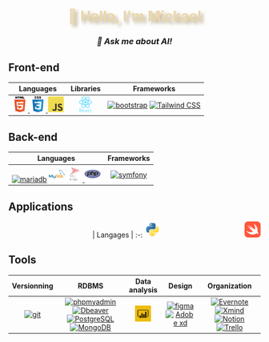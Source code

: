 <h1 Align="center" style="color: #E9D6AA; filter:drop-shadow(5px 5px 3px #664B0B6e)"><b>👋 Hello, I'm Mickael</b></h1>

<h3 align="center"><i>💭 Ask me about AI!</i></h1>
<!-- <div align="center"><a href="https://github.com/MiKL5/artificialIntelligence"><img src="assets/hedgehog.jpg" height="300" alt="This is an ai-art"></a> -->

<h2><b>Front-end</b></h1>
<div Align="center">

Languages | Libraries | Frameworks
:-:|:-:|:-:
<a href="https://github.com/MiKL5/afpaDev"> <img src="https://raw.githubusercontent.com/devicons/devicon/master/icons/html5/html5-original-wordmark.svg" alt="html5" width="32" height="32"  pointer-events="none" /> <img src="https://raw.githubusercontent.com/devicons/devicon/master/icons/css3/css3-original-wordmark.svg" alt="css3" width="32" height="32"  pointer-events="none" /> <img src="https://raw.githubusercontent.com/devicons/devicon/master/icons/javascript/javascript-original.svg" alt="javaScript" width="32" height="32"  pointer-events="none" /> </a> | <a href="https://github.com/MiKL5/React"> <img src="https://raw.githubusercontent.com/devicons/devicon/master/icons/react/react-original-wordmark.svg" alt="React" width="32" height="auto"  pointer-events="none" /></a> <!-- <a href="https://github.com/MiKL5/React/blob/master/ReactNative/Docs"> <img src="https://raw.githubusercontent.com/kristerkari/react-native-svg-transformer/HEAD/images/react-native-logo.png" alt="reactnative" width="32" height="auto"  pointer-events="none" /> </a> --> | <a href="https://github.com/MiKL5/afpaDev"><img src="https://getbootstrap.com/docs/5.3/assets/brand/bootstrap-logo-shadow.png" alt="bootstrap" width="32" height="auto"  pointer-events="none" /></a> <a href="#"> <img src="https://upload.wikimedia.org/wikipedia/commons/d/d5/Tailwind_CSS_Logo.svg" alt="Tailwind CSS" width="32" height="32"  pointer-events="none"></a>
</div>  

<h2><b>Back-end</b></h1>
<div Align="center">

Languages | Frameworks
:-:|:-:
<a href="#"><img src="https://www.vectorlogo.zone/logos/mariadb/mariadb-icon.svg" alt="mariadb" width="32" height="auto"></a>                         <a href="#"><img src="https://raw.githubusercontent.com/devicons/devicon/master/icons/mysql/mysql-original-wordmark.svg" alt="mysql" width="32" height="auto"></a> <a href="#"> <img src="assets/1982164.svg" alt="t-sql" width="32" height="auto">                                                                                                                                    <a href="https://github.com/MiKL5/afpaDev"><img src="https://raw.githubusercontent.com/devicons/devicon/master/icons/php/php-original.svg" alt="php" width="32" height="auto"></a>                                                                                                                        | <a href="https://github.com/MiKL5/afpaDevSymfony"><img src="https://symfony.com/logos/symfony_black_03.svg" alt="symfony" width="32" height="auto"></a>
</div>  

<h2><b>Applications</b></h1>
<div Align="center">

| Langages |
:-:
<a href="https://github.com/MiKL5/Python"><img src="https://raw.githubusercontent.com/devicons/devicon/master/icons/python/python-original.svg" alt="python" width="32" height="auto"  pointer-events="none"></a>  <a href="https://github.com/MiKL5/devAppli"><img src="assets/swift.png" alt="Langage Swift" align="right" height="32px"></a>
</div>

<!-- <h2><b>Data analysis</b></h2> -->

<h2><b>Tools</b></h1>
<div Align="center">

Versionning | RDBMS | Data analysis | Design | Organization
:-:|:-:|:-:|:-:|:-:
<a href="#"> <img src="https://www.vectorlogo.zone/logos/git-scm/git-scm-icon.svg" alt="git" width="32" height="auto"  pointer-events="none" /> </a> | <a href="#"> <img src="https://upload.wikimedia.org/wikipedia/commons/4/4f/PhpMyAdmin_logo.svg" alt="phpmyadmin" width="32" height="auto"  pointer-events="none" /> </a> <a href="#"> <img src="https://dbeaver.io/wp-content/uploads/2015/09/beaver-head.png" alt="Dbeaver" width=32 height=auto  pointer-events="none" /> </a>  <a href="#"> <img src="https://upload.wikimedia.org/wikipedia/commons/thumb/2/29/Postgresql_elephant.svg/langfr-1920px-Postgresql_elephant.svg.png" alt="PostgreSQL" width=32 height=auto  pointer-events="none" /> </a> <a href="#"> <img src="https://upload.wikimedia.org/wikipedia/fr/4/45/MongoDB-Logo.svg" alt="MongoDB" width=auto height=32  pointer-events="none" /> </a> | <a href="#"> <img src="https://github.com/MiKL5/PowerBI/raw/master/assets/powerBi.png" alt="PowerBI" width="32" height="auto" pointer-events="none" /> </a> | <a href="#"> <img src="https://www.vectorlogo.zone/logos/figma/figma-icon.svg" alt="figma" width="32" height="auto"  pointer-events="none" /> </a> <a href="#"> <img src="https://upload.wikimedia.org/wikipedia/commons/thumb/c/c2/Adobe_XD_CC_icon.svg/langfr-220px-Adobe_XD_CC_icon.svg.png" alt="Adobe xd" width="32" height="auto"  pointer-events="none" /> </a> | <a href="#"> <img src="https://www.svgrepo.com/download/475648/evernote-color.svg" alt="Evernote" width="32" height="auto"  pointer-events="none" /> </a> <a href="#"> <img src="https://assets.xmind.net/www/assets/images/xmind2022/xmind2022-logo-c945ae44d8.svg" alt="Xmind" width="32" height="auto"  pointer-events="none" /> </a> <a href="#"> <img src="https://www.svgrepo.com/download/452076/notion.svg" alt="Notion" width="32" height="auto"  pointer-events="none" /> </a> <a href="#"> <img src="https://www.svgrepo.com/download/303635/trello-logo.svg" alt="Trello" width="32" height="auto" pointer-events="none" /> </a>
</div>